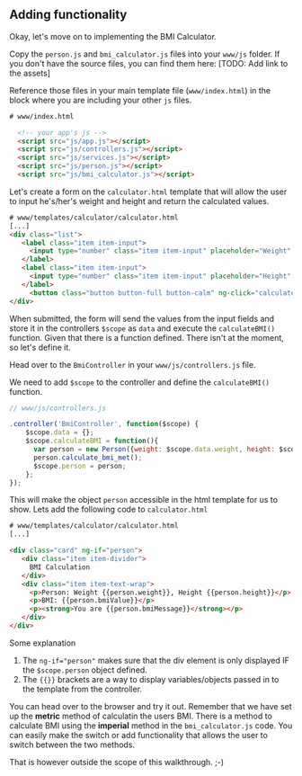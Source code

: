 ## Adding functionality

Okay, let's move on to implementing the BMI Calculator. 

Copy the `person.js` and `bmi_calculator.js` files into your `www/js` folder. If you don't have the source files, you can find them here: [TODO: Add link to the assets]

Reference those files in your main template file (`www/index.html`) in the block where you are including your other `js` files.
```html
# www/index.html

  <!-- your app's js -->
  <script src="js/app.js"></script>
  <script src="js/controllers.js"></script>
  <script src="js/services.js"></script>
  <script src="js/person.js"></script>
  <script src="js/bmi_calculator.js"></script>
 ```
 
 Let's create a form on the `calculator.html` template that will allow the user to input he's/her's weight and height and return the calculated values. 
 
 ```html
 # www/templates/calculator/calculator.html
 [...]
 <div class="list">
    <label class="item item-input">
      <input type="number" class="item item-input" placeholder="Weight" ng-model="data.weight">
    </label>
    <label class="item item-input">
      <input type="number" class="item item-input" placeholder="Height" ng-model="data.height">
    </label>
      <button class="button button-full button-calm" ng-click="calculateBMI()">Calculate</button>
 </div>

 ```
 When submitted, the form will send the values from the input fields and store it in the controllers `$scope` as `data` and execute the `calculateBMI()` function. Given that there is a function defined. There isn't at the moment, so let's define it. 
 
Head over to the `BmiController` in your `www/js/controllers.js` file. 

We need to add `$scope` to the controller and define the `calculateBMI()` function.

```javascript
// www/js/controllers.js

.controller('BmiController', function($scope) {
    $scope.data = {};
    $scope.calculateBMI = function(){
      var person = new Person({weight: $scope.data.weight, height: $scope.data.height});
      person.calculate_bmi_met();
      $scope.person = person;
    };
});

```

This will make the object `person` accessible in the html template for us to show. Lets add the following code to `calculator.html` 

 ```html
 # www/templates/calculator/calculator.html
 [...]
 
 <div class="card" ng-if="person">
    <div class="item item-divider">
      BMI Calculation
    </div>
    <div class="item item-text-wrap">
      <p>Person: Weight {{person.weight}}, Height {{person.height}}</p>
      <p>BMI: {{person.bmiValue}}</p>
      <p><strong>You are {{person.bmiMessage}}</strong></p>
    </div>
 </div>
 ```
 
Some explanation
1. The `ng-if="person"` makes sure that the div element is only displayed IF the `$scope.person` object defined.
2. The `{{}}` brackets are a way to display variables/objects passed in to the template from the controller. 

You can head over to the browser and try it out. Remember that we have set up the **metric** method of calculatin the users BMI. There is a method to calculate BMI using the **imperial** method in the `bmi_calculator.js` code. You can easily make the switch or add functionality that allows the user to switch between the two methods. 

That is however outside the scope of this walkthrough. ;-)


 
 

